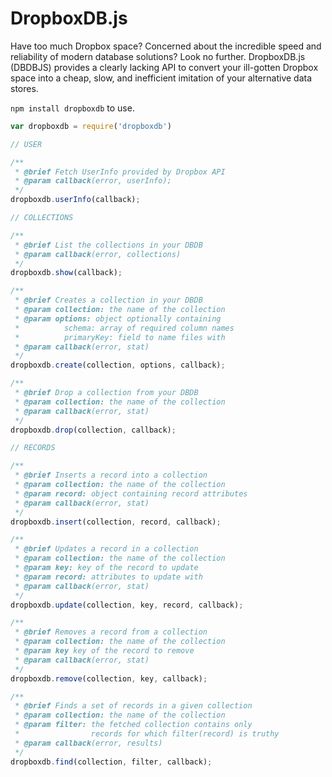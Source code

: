 DropboxDB.js
============

Have too much Dropbox space? Concerned about the incredible speed and reliability of modern database solutions? Look no further. DropboxDB.js (DBDBJS) provides a clearly lacking API to convert your ill-gotten Dropbox space into a cheap, slow, and inefficient imitation of your alternative data stores.

`npm install dropboxdb` to use.

```javascript
var dropboxdb = require('dropboxdb')

// USER

/**
 * @brief Fetch UserInfo provided by Dropbox API
 * @param callback(error, userInfo);
 */
dropboxdb.userInfo(callback);

// COLLECTIONS

/** 
 * @brief List the collections in your DBDB
 * @param callback(error, collections)
 */
dropboxdb.show(callback);

/** 
 * @brief Creates a collection in your DBDB
 * @param collection: the name of the collection
 * @param options: object optionally containing
 *          schema: array of required column names
 *          primaryKey: field to name files with
 * @param callback(error, stat)
 */
dropboxdb.create(collection, options, callback);

/**
 * @brief Drop a collection from your DBDB
 * @param collection: the name of the collection
 * @param callback(error, stat)
 */
dropboxdb.drop(collection, callback);

// RECORDS

/**
 * @brief Inserts a record into a collection
 * @param collection: the name of the collection
 * @param record: object containing record attributes
 * @param callback(error, stat)
 */
dropboxdb.insert(collection, record, callback);

/**
 * @brief Updates a record in a collection
 * @param collection: the name of the collection
 * @param key: key of the record to update
 * @param record: attributes to update with
 * @param callback(error, stat)
 */
dropboxdb.update(collection, key, record, callback);

/**
 * @brief Removes a record from a collection
 * @param collection: the name of the collection
 * @param key key of the record to remove
 * @param callback(error, stat)
 */
dropboxdb.remove(collection, key, callback);

/**
 * @brief Finds a set of records in a given collection
 * @param collection: the name of the collection
 * @param filter: the fetched collection contains only
 *                records for which filter(record) is truthy
 * @param callback(error, results)
 */
dropboxdb.find(collection, filter, callback);
```
